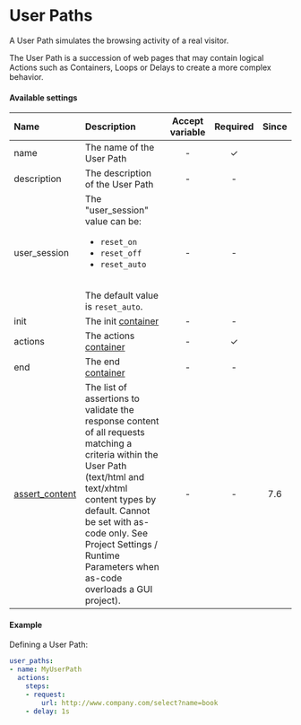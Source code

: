 # User Paths
A User Path simulates the browsing activity of a real visitor.

The User Path is a succession of web pages that may contain logical Actions such as Containers, Loops or Delays to create a more complex behavior.

#### Available settings

| Name                                | Description                                                                                                                                                | Accept variable | Required           | Since |
|:----------------------------------- |:---------------------------------------------------------------------------------------------------------------------------------------------------------- |:---------------:|:------------------:|:-----:|
| name                                | The name of the User Path                                                                                                                                  | -               | &#x2713;           |       |
| description                         | The description of the User Path                                                                                                                           | -               | -                  |       |
| user_session                        | The "user_session" value can be: <ul><li>`reset_on`</li><li>`reset_off`</li><li>`reset_auto`</li></ul></br>The default value is `reset_auto`.              | -               | -                  |       |
| init                                | The init [container](container.md)                                                                                                                         | -               | -                  |       |
| actions                             | The actions [container](container.md)                                                                                                                      | -               | &#x2713;           |       |
| end                                 | The end [container](container.md)                                                                                                                          | -               | -                  |       |
| [assert_content](assert_content.md) | The list of assertions to validate the response content of all requests matching a criteria within the User Path (text/html and text/xhtml content types by default. Cannot be set with as-code only. See Project Settings / Runtime Parameters when as-code overloads a GUI project).                                                                                                                                         | -               | -                  | 7.6   |


#### Example
Defining a User Path:
```yaml
user_paths:
- name: MyUserPath
  actions:
    steps:
    - request:
        url: http://www.company.com/select?name=book
    - delay: 1s
```
